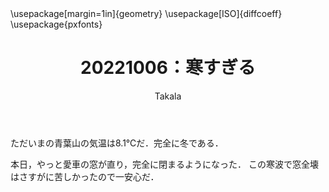 ﻿---
title: 20221006：寒すぎる
yesterday: 20221005
tomorrow: 20221007
days: 14
author: Takala
header-includes:
  - \usepackage[margin=1in]{geometry}
  - \usepackage[ISO]{diffcoeff}
  - \usepackage{pxfonts}
---


ただいまの青葉山の気温は8.1℃だ．完全に冬である．


本日，やっと愛車の窓が直り，完全に閉まるようになった．
この寒波で窓全壊はさすがに苦しかったので一安心だ．


